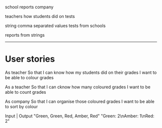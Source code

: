 school reports company

teachers how students did on tests

string comma separated values tests from schools

reports from strings

-------------

# User stories

As teacher
So that I can know how my students did on their grades
I want to be able to colour grades

As a teacher
So that I can cknow how many coloured grades
I want to be able to count grades

As company
So that I can organise those coloured grades
I want to be able to sort by colour

Input                           | Output
"Green, Green, Red, Amber, Red"   "Green: 2\nAmber: 1\nRed: 2"